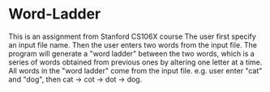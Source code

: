 # Word-Ladder
This is an assignment from Stanford CS106X course
The user first specify an input file name. Then the user enters two words from the input file. The program will generate a "word ladder" between the two words, which is a series of words obtained from previous ones by altering one letter at a time. All words in the "word ladder" come from the input file. e.g. user enter "cat" and "dog", then cat -> cot -> dot -> dog.
